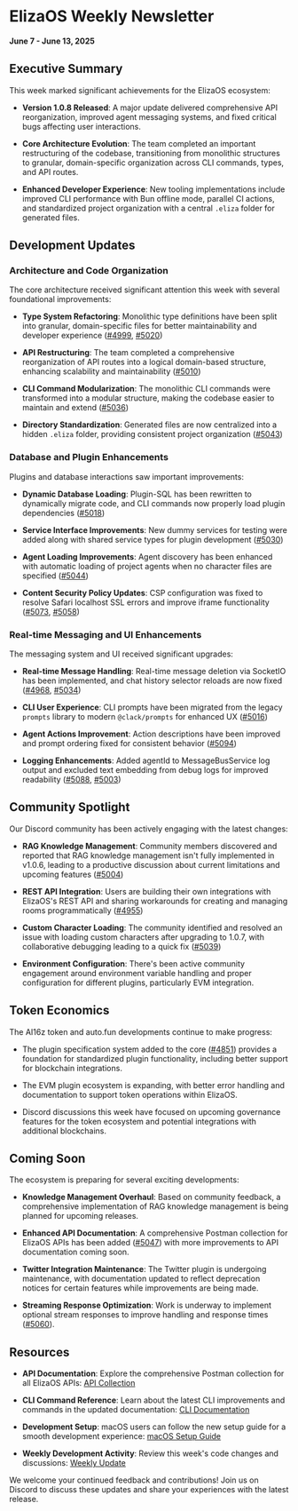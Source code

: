 # ElizaOS Weekly Newsletter
**June 7 - June 13, 2025**

## Executive Summary

This week marked significant achievements for the ElizaOS ecosystem:

- **Version 1.0.8 Released**: A major update delivered comprehensive API reorganization, improved agent messaging systems, and fixed critical bugs affecting user interactions.

- **Core Architecture Evolution**: The team completed an important restructuring of the codebase, transitioning from monolithic structures to granular, domain-specific organization across CLI commands, types, and API routes.

- **Enhanced Developer Experience**: New tooling implementations include improved CLI performance with Bun offline mode, parallel CI actions, and standardized project organization with a central `.eliza` folder for generated files.

## Development Updates

### Architecture and Code Organization

The core architecture received significant attention this week with several foundational improvements:

- **Type System Refactoring**: Monolithic type definitions have been split into granular, domain-specific files for better maintainability and developer experience ([#4999](https://github.com/elizaos/eliza/pull/4999), [#5020](https://github.com/elizaos/eliza/pull/5020))

- **API Restructuring**: The team completed a comprehensive reorganization of API routes into a logical domain-based structure, enhancing scalability and maintainability ([#5010](https://github.com/elizaos/eliza/pull/5010))

- **CLI Command Modularization**: The monolithic CLI commands were transformed into a modular structure, making the codebase easier to maintain and extend ([#5036](https://github.com/elizaos/eliza/pull/5036))

- **Directory Standardization**: Generated files are now centralized into a hidden `.eliza` folder, providing consistent project organization ([#5043](https://github.com/elizaos/eliza/pull/5043))

### Database and Plugin Enhancements

Plugins and database interactions saw important improvements:

- **Dynamic Database Loading**: Plugin-SQL has been rewritten to dynamically migrate code, and CLI commands now properly load plugin dependencies ([#5018](https://github.com/elizaos/eliza/pull/5018))

- **Service Interface Improvements**: New dummy services for testing were added along with shared service types for plugin development ([#5030](https://github.com/elizaos/eliza/pull/5030))

- **Agent Loading Improvements**: Agent discovery has been enhanced with automatic loading of project agents when no character files are specified ([#5044](https://github.com/elizaos/eliza/pull/5044))

- **Content Security Policy Updates**: CSP configuration was fixed to resolve Safari localhost SSL errors and improve iframe functionality ([#5073](https://github.com/elizaos/eliza/pull/5073), [#5058](https://github.com/elizaos/eliza/pull/5058))

### Real-time Messaging and UI Enhancements

The messaging system and UI received significant upgrades:

- **Real-time Message Handling**: Real-time message deletion via SocketIO has been implemented, and chat history selector reloads are now fixed ([#4968](https://github.com/elizaos/eliza/pull/4968), [#5034](https://github.com/elizaos/eliza/pull/5034))

- **CLI User Experience**: CLI prompts have been migrated from the legacy `prompts` library to modern `@clack/prompts` for enhanced UX ([#5016](https://github.com/elizaos/eliza/pull/5016))

- **Agent Actions Improvement**: Action descriptions have been improved and prompt ordering fixed for consistent behavior ([#5094](https://github.com/elizaos/eliza/pull/5094))

- **Logging Enhancements**: Added agentId to MessageBusService log output and excluded text embedding from debug logs for improved readability ([#5088](https://github.com/elizaos/eliza/pull/5088), [#5003](https://github.com/elizaos/eliza/pull/5003))

## Community Spotlight

Our Discord community has been actively engaging with the latest changes:

- **RAG Knowledge Management**: Community members discovered and reported that RAG knowledge management isn't fully implemented in v1.0.6, leading to a productive discussion about current limitations and upcoming features ([#5004](https://github.com/elizaos/eliza/issues/5004))

- **REST API Integration**: Users are building their own integrations with ElizaOS's REST API and sharing workarounds for creating and managing rooms programmatically ([#4955](https://github.com/elizaos/eliza/issues/4955))

- **Custom Character Loading**: The community identified and resolved an issue with loading custom characters after upgrading to 1.0.7, with collaborative debugging leading to a quick fix ([#5039](https://github.com/elizaos/eliza/issues/5039))

- **Environment Configuration**: There's been active community engagement around environment variable handling and proper configuration for different plugins, particularly EVM integration.

## Token Economics

The AI16z token and auto.fun developments continue to make progress:

- The plugin specification system added to the core ([#4851](https://github.com/elizaos/eliza/pull/4851)) provides a foundation for standardized plugin functionality, including better support for blockchain integrations.

- The EVM plugin ecosystem is expanding, with better error handling and documentation to support token operations within ElizaOS.

- Discord discussions this week have focused on upcoming governance features for the token ecosystem and potential integrations with additional blockchains.

## Coming Soon

The ecosystem is preparing for several exciting developments:

- **Knowledge Management Overhaul**: Based on community feedback, a comprehensive implementation of RAG knowledge management is being planned for upcoming releases.

- **Enhanced API Documentation**: A comprehensive Postman collection for ElizaOS APIs has been added ([#5047](https://github.com/elizaos/eliza/pull/5047)) with more improvements to API documentation coming soon.

- **Twitter Integration Maintenance**: The Twitter plugin is undergoing maintenance, with documentation updated to reflect deprecation notices for certain features while improvements are being made.

- **Streaming Response Optimization**: Work is underway to implement optional stream responses to improve handling and response times ([#5060](https://github.com/elizaos/eliza/issues/5060)).

## Resources

- **API Documentation**: Explore the comprehensive Postman collection for all ElizaOS APIs: [API Collection](https://github.com/elizaos/eliza/pull/5047)

- **CLI Command Reference**: Learn about the latest CLI improvements and commands in the updated documentation: [CLI Documentation](https://github.com/elizaos/eliza/pull/5059)

- **Development Setup**: macOS users can follow the new setup guide for a smooth development experience: [macOS Setup Guide](https://github.com/elizaos/eliza/pull/4903)

- **Weekly Development Activity**: Review this week's code changes and discussions: [Weekly Update](https://github.com/elizaos/eliza/blob/main/docs/updates/2025-06-08.md)

We welcome your continued feedback and contributions! Join us on Discord to discuss these updates and share your experiences with the latest release.